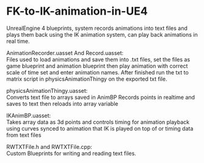 # FK-to-IK-animation-in-UE4
UnrealEngine 4 blueprints, system records animations into text files and plays them back using the IK animation system, can play back animations in real time.  


AnimationRecorder.uasset And Record.uasset:   
Files used to load animations and save them into .txt files, set the files as game blueprint and animation blueprint then play animation with correct scale of time set and enter animation names. After finished run the txt to matrix script in physicsAnimationThingy on the exported txt file.


physicsAnimationThingy.uasset:    
Converts text file to arrays saved in AnimBP
Records points in realtime and saves to text then reloads into array variable


IKAnimBP.uasset:   
Takes array data as 3d points and controls timing for animation playback using curves synced to animation that IK is played on top of or timing data from text files 


RWTXTFile.h and RWTXTFile.cpp:   
Custom Blueprints for writing and reading text files. 
